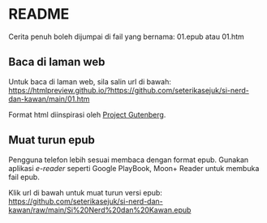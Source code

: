 # README

Cerita penuh boleh dijumpai di fail yang bernama: 01.epub atau 01.htm

## Baca di laman web
Untuk baca di laman web, sila salin url di bawah:</br>
https://htmlpreview.github.io/?https://github.com/seterikasejuk/si-nerd-dan-kawan/main/01.htm

Format html diinspirasi oleh [Project Gutenberg](https://www.gutenberg.org/).

## Muat turun epub
Pengguna telefon lebih sesuai membaca dengan format epub.
Gunakan aplikasi *e-reader* seperti Google PlayBook, Moon+ Reader
untuk membuka fail epub.

Klik url di bawah untuk muat turun versi epub:</br>
https://github.com/seterikasejuk/si-nerd-dan-kawan/raw/main/Si%20Nerd%20dan%20Kawan.epub
